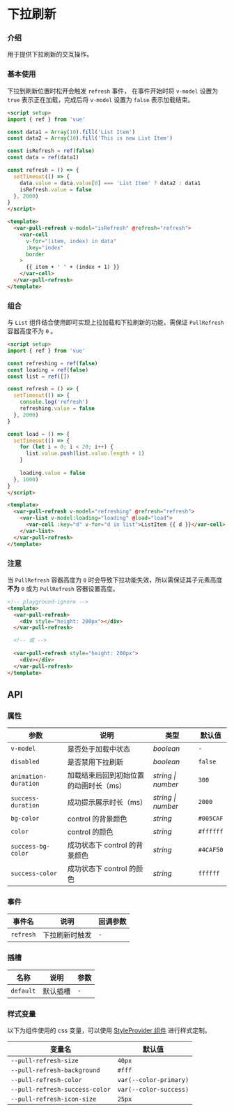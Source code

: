 # 下拉刷新

### 介绍

用于提供下拉刷新的交互操作。

### 基本使用

下拉到刷新位置时松开会触发 `refresh` 事件， 在事件开始时将 `v-model` 设置为 `true` 表示正在加载，完成后将 `v-model` 设置为 `false` 表示加载结束。

```html
<script setup>
import { ref } from 'vue'

const data1 = Array(10).fill('List Item')
const data2 = Array(10).fill('This is new List Item')

const isRefresh = ref(false)
const data = ref(data1)

const refresh = () => {
  setTimeout(() => {
    data.value = data.value[0] === 'List Item' ? data2 : data1
    isRefresh.value = false
  }, 2000)
}
</script>

<template>
  <var-pull-refresh v-model="isRefresh" @refresh="refresh">
    <var-cell
      v-for="(item, index) in data"
      :key="index"
      border
    >
      {{ item + ' ' + (index + 1) }}
    </var-cell>
  </var-pull-refresh>
</template>
```

### 组合

与 `List` 组件结合使用即可实现上拉加载和下拉刷新的功能，需保证 `PullRefresh` 容器高度不为 `0` 。

```html
<script setup>
import { ref } from 'vue'

const refreshing = ref(false)
const loading = ref(false)
const list = ref([])

const refresh = () => {
  setTimeout(() => {
    console.log('refresh')
    refreshing.value = false
  }, 2000)
}

const load = () => {
  setTimeout(() => {
    for (let i = 0; i < 20; i++) {
      list.value.push(list.value.length + 1)
    }
    
    loading.value = false
  }, 1000)
}
</script>

<template>
  <var-pull-refresh v-model="refreshing" @refresh="refresh">
    <var-list v-model:loading="loading" @load="load">
      <var-cell :key="d" v-for="d in list">ListItem {{ d }}</var-cell>
    </var-list>
  </var-pull-refresh>
</template>
```

### 注意

当 `PullRefresh` 容器高度为 `0` 时会导致下拉功能失效，所以需保证其子元素高度**不为** `0` 或为 `PullRefresh` 容器设置高度。

```html
<!-- playground-ignore -->
<template>
  <var-pull-refresh>
    <div style="height: 200px"></div>
  </var-pull-refresh>

  <!-- 或 -->
  
  <var-pull-refresh style="height: 200px">
    <div></div>
  </var-pull-refresh>
</template>
```

## API

### 属性

| 参数 | 说明 | 类型 | 默认值 |
| ----- | -------------- | -------- | ---------- |
| `v-model` | 是否处于加载中状态| _boolean_ | `-` |
| `disabled` | 是否禁用下拉刷新 | _boolean_ | `false` |
| `animation-duration` | 加载结束后回到初始位置的动画时长（ms） | _string \| number_ | `300` |
| `success-duration` | 成功提示展示时长（ms） | _string \| number_ | `2000` |
| `bg-color` | control 的背景颜色 | _string_ | `#005CAF` |
| `color` | control 的颜色 | _string_ | `#ffffff` |
| `success-bg-color` | 成功状态下 control 的背景颜色 | _string_ | `#4CAF50` |
| `success-color` | 成功状态下 control 的颜色 | _string_ | `ffffff` |

### 事件

| 事件名 | 说明 | 回调参数 |
| ----- | -------------- | -------- |
| `refresh` | 下拉刷新时触发| `-` |

### 插槽

| 名称 | 说明 | 参数 |
| ----- | -------------- | -------- |
| `default` | 默认插槽 | `-` |

### 样式变量
以下为组件使用的 css 变量，可以使用 [StyleProvider 组件](#/zh-CN/style-provider) 进行样式定制。

| 变量名 | 默认值 |
| --- | --- |
| `--pull-refresh-size` | `40px` |
| `--pull-refresh-background` | `#fff` |
| `--pull-refresh-color` | `var(--color-primary)` |
| `--pull-refresh-success-color` | `var(--color-success)` |
| `--pull-refresh-icon-size` | `25px` |
